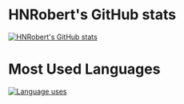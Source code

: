 # HNRobert's GitHub stats

[![HNRobert's GitHub stats](https://github-readme-stats.vercel.app/api?username=hnrobert&show_icons=true&theme=dark)](https://github.com/hnrobert?tab=repositories)

# Most Used Languages

[![Language uses](https://github-readme-stats.vercel.app/api/top-langs/?username=hnrobert&layout=compact&hide=HTML,Smarty,AngelScript&langs_count=8&card_width=470)](https://github.com/hnrobert?tab=repositories)

<!--
**hnrobert/hnrobert** is a ✨ _special_ ✨ repository because its `README.md` (this file) appears on your GitHub profile.

Here are some ideas to get you started:

- 🔭 I’m currently working on ...
- 🌱 I’m currently learning ...
- 👯 I’m looking to collaborate on ...
- 🤔 I’m looking for help with ...
- 💬 Ask me about ...
- 📫 How to reach me: ...
- 😄 Pronouns: ...˜
- ⚡ Fun fact: ...
-->
